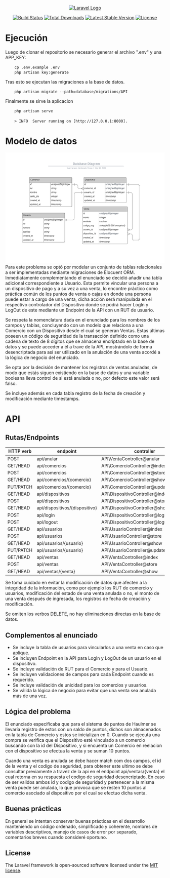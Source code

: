 <p align="center"><a href="https://laravel.com" target="_blank"><img src="https://raw.githubusercontent.com/laravel/art/master/logo-lockup/5%20SVG/2%20CMYK/1%20Full%20Color/laravel-logolockup-cmyk-red.svg" width="400" alt="Laravel Logo"></a></p>

<p align="center">
<a href="https://github.com/laravel/framework/actions"><img src="https://github.com/laravel/framework/workflows/tests/badge.svg" alt="Build Status"></a>
<a href="https://packagist.org/packages/laravel/framework"><img src="https://img.shields.io/packagist/dt/laravel/framework" alt="Total Downloads"></a>
<a href="https://packagist.org/packages/laravel/framework"><img src="https://img.shields.io/packagist/v/laravel/framework" alt="Latest Stable Version"></a>
<a href="https://packagist.org/packages/laravel/framework"><img src="https://img.shields.io/packagist/l/laravel/framework" alt="License"></a>
</p>


# Ejecución
Luego de clonar el repositorio se necesario generar el archivo ".env" y una APP_KEY:

        cp .env.example .env
        php artisan key:generate
        
Tras esto se ejecutan las migraciones a la base de datos.
        
        php artisan migrate --path=database/migrations/API

Finalmente se sirve la aplicacion

        php artisan serve
        
        > INFO  Server running on [http://127.0.0.1:8000].
        
# Modelo de datos
<div align="center">
<img src="https://raw.githubusercontent.com/JohnnyBannanis/api-challenge/main/Mejora%20API%20Haulmer.png" alt="diagram"  height="350" />
</div>
Para este problema se optó por modelar un conjunto de tablas relacionales a ser implementadas mediante migraciones de Elocuent ORM. Inmediatamente complementando el enunciado se decidió añadir una tabla adicional correspondiente a Usuario. Esta permite vincular una persona a un dispositivo de pago y a su vez a una venta, lo encontre práctico como práctica común de los puntos de venta o cajas en donde una persona puede estar a cargo de una venta, dicha acción será manipulada en el respectivo controlador del Dispositivo donde se podrá hacer LogIn y LogOut de este mediante un Endpoint de la API con un RUT de usuario.

Se respeta la nomenclatura dada en el enunciado para los nombres de los campos y tablas, concluyendo con un modelo que relaciona a una Comercio con un Dispositivo desde el cual se generan Ventas. Estas últimas poseen un código de seguridad de la transacción definido como una cadena de texto de 8 dígitos que se almacena encriptado en la base de datos y se puede acceder a él a trave de la API, mostrándolo de forma desencriptada para así ser utilizado en la anulación de una venta acordé a la lógica de negocio del enunciado.

Se opta por la decisión de mantener los registros de ventas anuladas, de modo que estás siguen existiendo en la base de datos y una variable booleana lleva control de si está anulada o no, por defecto este valor será falso.

Se incluye además en cada tabla registro de la fecha de creación y modificación mediante timestamps.

# API

## Rutas/Endpoints

| HTTP verb         | endpoint    | controller    | 
|-------------------|-------------|---------------|
| POST   | api/anular    | API\VentaController@anular            | 
|GET/HEAD|         api/comercios | API\ComercioController@index |
  |POST            |api/comercios |API\ComercioController@store|
 | GET/HEAD        |api/comercios/{comercio} | API\ComercioController@show|
  |PUT/PATCH       |api/comercios/{comercio} |API\ComercioController@update|
 | GET/HEAD       | api/dispositivos |API\DispositivoController@index|
  |POST           | api/dispositivos |API\DispositivoController@store|
  |GET/HEAD       | api/dispositivos/{dispositivo} |API\DispositivoController@show|
 | POST            |api/login | API\DispositivoController@logInUsuario|
  |POST            |api/logout |API\DispositivoController@logOutUsuario|
  |GET/HEAD        |api/usuarios |API\UsuarioController@index|
  |POST           | api/usuarios |API\UsuarioController@store|
  |GET/HEAD        |api/usuarios/{usuario} | API\UsuarioController@show|
  |PUT/PATCH       |api/usuarios/{usuario} |API\UsuarioController@update|
  |GET/HEAD        |api/ventas | API\VentaController@index|
  |POST           | api/ventas |API\VentaController@store|
  |GET/HEAD       | api/ventas/{venta} |API\VentaController@show|


Se toma cuidado en evitar la modificación de datos que afecten a la integridad de la información, como por ejemplo los RUT de comercio y usuarios, modificación del estado de una venta anulada o no, el monto de una venta después de ingresada, los registros de fecha de creación y modificación.

Se omiten los verbos DELETE, no hay eliminaciones directas en la base de datos.

## Complementos al enunciado

- Se incluye la tabla de usuarios para vincularlos a una venta en caso que aplique.
- Se incluyen Endpoint en la API para LogIn y LogOut de un usuario en el dispositivo.
- Se incluye validación de RUT para el Comercio y para el Usuario.
- Se incluyen validaciones de campos para cada Endpoint cuando es requerido.
- Se incluye validación de unicidad para los comercios y usuarios.
- Se válida la lógica de negocio para evitar que una venta sea anulada más de una vez.

## Lógica del problema

El enunciado especificaba que para el sistema de puntos de Haulmer se llevaría registro de estos con un saldo de puntos, dichos son almacenados en la tabla de Comercio y estos se inicializan en 0. Cuando se ejecuta una compra se verifica que el Dispositivo esté vinculado a un comercio buscando con la id del Dispositivo, y si encuenta un Comercio en reelacion con el dispositivo se efectua la venta y se suman 10 puntos.

Cuando una venta es anulada se debe hacer match com dos campos, el id de la venta y el codigo de seguridad, para obtener este ultimo se debe consultar previamente a travez de la api en el endpoint api/ventas/{venta} el cual retorna en su respuesta el codigo de seguridad desencriptado. En caso de ser validos ambos id y codigo de seguridad y pertenecer a la misma venta puede ser anulada, lo que provoca que se resten 10 puntos al comercio asociado al dispositivo por el cual se efectuo dicha venta.

## Buenas prácticas

En general se intentan conservar buenas prácticas en el desarrollo manteniendo un código ordenado, simplificado y coherente, nombres de variables descriptivos, manejo de casos de error por separado, comentarios breves cuando consideré oportuno.

## License

The Laravel framework is open-sourced software licensed under the [MIT license](https://opensource.org/licenses/MIT).

